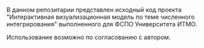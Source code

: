 В данном репозитарии представлен исходный код проекта "Интерактивная визуализационная модель по теме численного интегрирования" выполненного для ФСПО Университета ИТМО.

Использование возможно по согласованию с автором.
